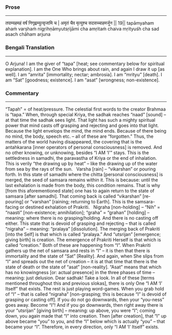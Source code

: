 ### Prose 
 --- 
तपाम्यहमहं वर्षं निगृह्णम्युत्सृजामि च |
अमृतं चैव मृत्युश्च सदसच्चाहमर्जुन || 19||
tapāmyaham ahaṁ varṣhaṁ nigṛihṇāmyutsṛijāmi cha
amṛitaṁ chaiva mṛityuśh cha sad asach chāham arjuna

### Bengali Translation 
 --- 
O Arjuna! I am the giver of “tapa” [heat; see commentary below for spiritual explanation]. I am the One Who brings about rain, and again I draw it up [as well]. I am “amrita” [immortality; nectar; ambrosia]. I am “mrityu” [death]. I am “Sat” [goodness; existence]. I am “asat” [wrongness; non-existence].

### Commentary 
 --- 
“Tapah” = of heat/pressure. The celestial first words to the creator Brahmaa is “tapa.” When, through special Kriya, the sadhak reaches “naad” [sound] – at that time the sadhak sees light. That light has such a mighty spiritual power that mind casts off grasping and rejecting and goes into that light. Because the light envelops the mind, the mind ends. Because of there being no mind, the body, speech etc. – all of these are “forgotten.” Thus, the matters of the world having disappeared, the covering that is the antahkarana [inner operators of personal consciousness] is removed. And no other knowing, or unknowing, besides “I AM ‘I’” stays. This is the settledness in samadhi, the paravastha of Kriya or the end of inhalation. This is verily “the drawing up by heat” – like the drawing up of the water from sea by the rays of the sun.
 
Varsha [rain] – “vikarshan” or pouring forth. In this state of samadhi where the chitta [personal consciousness] is merged, the seed of samsara remains within it. This is because: until the last exhalation is made from the body, this condition remains. That is why [from this aforementioned state] one has to again return to the state of samsara [after samadhi]. That coming back is called “vikarshan” [re-pouring] or “varshan” [raining; returning to Earth]. This is the samsara-facing or destined exhalation of Prakriti.
 
Nigraha [non-holding] – “Nih” = “naasti” [non-existence; annihilation]; “graha” = “grahan” [holding] – meaning: where there is no grasping/holding. And there is no casting off either. This state that is devoid of grasping and rejecting – that is called “nigraha” – meaning: “pralaya” [dissolution]. The merging back of Prakriti [into the Self] is that which is called “pralaya.” And “utsrijan” [emergence; giving birth] is creation. The emergence of Prakriti Herself is that which is called “creation.”  Both of these are happening from “I”. When Prakriti gathers up the net of samsara and rests in “I” – it is then that there is immortality and the state of “Sat” [Reality]. And again, when She slips from “I” and spreads out the net of creation – it is at that time that there is the state of death or the state of “asat” [non-reality]. “Asat” means that which has no knowingness [or: actual presence] in the three phases of time – meaning: just delusion. Dear sadhak! Take a look. In all of these [terms mentioned throughout this and previous slokas], there is only One “I AM ‘I’ Itself” that exists. The rest is just playing word-games. When you grab hold of “I” – that is called “nigraha” [non-grasping; this is because “I” is devoid of grasping or casting off]. If you do not go downwards, then your “you-ness” goes away. Become “I”! And if you go downwards, then right away there is your “utsrijan” [giving birth] – meaning: up above, you were “I”; coming down, you again made that “I” into creation. Then [after creation], that “I” up above became “you” to you, and the “I” below which is actually “you” – that became your “I”. Therefore, in every direction, only “I AM ‘I’ Itself” exists.